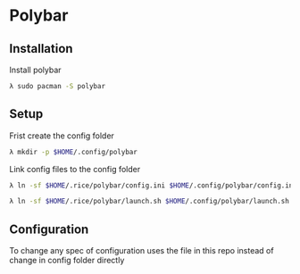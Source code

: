 # **Polybar**

## **Installation**

Install polybar

```sh
λ sudo pacman -S polybar
```

## **Setup**

Frist create the config folder

```sh
λ mkdir -p $HOME/.config/polybar
```

Link config files to the config folder

```sh
λ ln -sf $HOME/.rice/polybar/config.ini $HOME/.config/polybar/config.ini
```

```sh
λ ln -sf $HOME/.rice/polybar/launch.sh $HOME/.config/polybar/launch.sh
```

## **Configuration**

To change any spec of configuration uses the file in this repo instead of change in config folder directly
